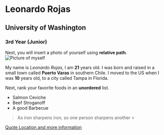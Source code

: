# Leonardo Rojas
## University of Washington
### 3rd Year (Junior)

Next, you will insert a photo of yourself using **relative path**.
![Picture of myself](./../Leonardo.jpg)

My name is *Leonardo Rojas*, I am **21** years old. I was born and raised in a small town called **Puerto Varas** in southern Chile. I moved to the US when I was **10** years old, to a city called Tampa in Florida.

Next, rank your favorite foods in an **unordered** list.
- Salmon Ceviche
- Beef Stroganoff
- A good Barbecue


> As iron sharpens iron, so one person sharpens another <

[Quote Location and more information](https://www.biblegateway.com/passage/?search=Proverbs+27%3A17&version=NIV)
